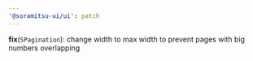 ```yaml
---
'@soramitsu-ui/ui': patch
---
```


**fix**(`SPagination`): change width to max width to prevent pages with big numbers overlapping
